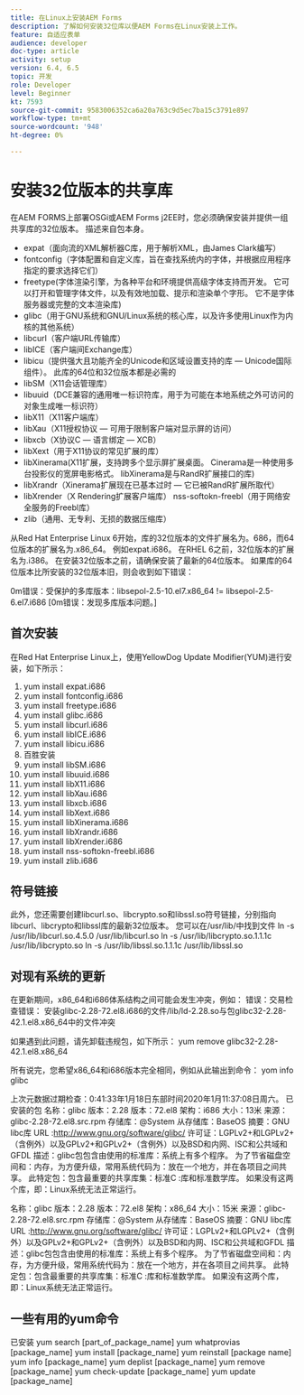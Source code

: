 ```yaml
---
title: 在Linux上安装AEM Forms
description: 了解如何安装32位库以便AEM Forms在Linux安装上工作。
feature: 自适应表单
audience: developer
doc-type: article
activity: setup
version: 6.4, 6.5
topic: 开发
role: Developer
level: Beginner
kt: 7593
source-git-commit: 9583006352ca6a20a763c9d5ec7ba15c3791e897
workflow-type: tm+mt
source-wordcount: '948'
ht-degree: 0%

---
```



# 安装32位版本的共享库

在AEM FORMS上部署OSGi或AEM Forms j2EE时，您必须确保安装并提供一组共享库的32位版本。  描述来自包本身。

* expat（面向流的XML解析器C库，用于解析XML，由James Clark编写）
* fontconfig（字体配置和自定义库，旨在查找系统内的字体，并根据应用程序指定的要求选择它们）
* freetype(字体渲染引擎，为各种平台和环境提供高级字体支持而开发。 它可以打开和管理字体文件，以及有效地加载、提示和渲染单个字形。 它不是字体服务器或完整的文本渲染库)
* glibc（用于GNU系统和GNU/Linux系统的核心库，以及许多使用Linux作为内核的其他系统）
* libcurl（客户端URL传输库）
* libICE（客户端间Exchange库）
* libicu（提供强大且功能齐全的Unicode和区域设置支持的库 — Unicode国际组件）。 此库的64位和32位版本都是必需的
* libSM（X11会话管理库）
* libuuid（DCE兼容的通用唯一标识符库，用于为可能在本地系统之外可访问的对象生成唯一标识符）
* libX11（X11客户端库）
* libXau（X11授权协议 — 可用于限制客户端对显示屏的访问）
* libxcb（X协议C — 语言绑定 — XCB）
* libXext（用于X11协议的常见扩展的库）
* libXinerama(X11扩展，支持跨多个显示屏扩展桌面。 Cinerama是一种使用多台投影仪的宽屏电影格式。 libXinerama是与RandR扩展接口的库)
* libXrandr（Xinerama扩展现在已基本过时 — 它已被RandR扩展所取代）
* libXrender（X Rendering扩展客户端库）
nss-softokn-freebl（用于网络安全服务的Freebl库）
* zlib（通用、无专利、无损的数据压缩库）

从Red Hat Enterprise Linux 6开始，库的32位版本的文件扩展名为。686，而64位版本的扩展名为.x86_64。 例如expat.i686。 在RHEL 6之前，32位版本的扩展名为.i386。 在安装32位版本之前，请确保安装了最新的64位版本。 如果库的64位版本比所安装的32位版本旧，则会收到如下错误：

0m错误：受保护的多库版本：libsepol-2.5-10.el7.x86_64 != libsepol-2.5-6.el7.i686 [0m错误：发现多库版本问题。]

## 首次安装

在Red Hat Enterprise Linux上，使用YellowDog Update Modifier(YUM)进行安装，如下所示：

1. yum install expat.i686
2. yum install fontconfig.i686
3. yum install freetype.i686
4. yum install glibc.i686
5. yum install libcurl.i686
6. yum install libICE.i686
7. yum install libicu.i686
8. 百胜安装
9. yum install libSM.i686
10. yum install libuuid.i686
11. yum install libX11.i686
12. yum install libXau.i686
13. yum install libxcb.i686
14. yum install libXext.i686
15. yum install libXinerama.i686
16. yum install libXrandr.i686
17. yum install libXrender.i686
18. yum install nss-softokn-freebl.i686
19. yum install zlib.i686

## 符号链接

此外，您还需要创建libcurl.so、libcrypto.so和libssl.so符号链接，分别指向libcurl、libcrypto和libssl库的最新32位版本。 您可以在/usr/lib/中找到文件
ln -s /usr/lib/libcurl.so.4.5.0 /usr/lib/libcurl.so
ln -s /usr/lib/libcrypto.so.1.1.1c /usr/lib/libcrypto.so
ln -s /usr/lib/libssl.so.1.1.1c /usr/lib/libssl.so

## 对现有系统的更新

在更新期间，x86_64和i686体系结构之间可能会发生冲突，例如：
错误：交易检查错误：
安装glibc-2.28-72.el8.i686的文件/lib/ld-2.28.so与包glibc32-2.28-42.1.el8.x86_64中的文件冲突

如果遇到此问题，请先卸载违规包，如下所示：
yum remove glibc32-2.28-42.1.el8.x86_64

所有说完，您希望x86_64和i686版本完全相同，例如从此输出到命令：
yom info glibc

上次元数据过期检查：0:41:33年1月18日东部时间2020年1月11:37:08日周六。
已安装的包
名称：glibc
版本：2.28
版本：72.el8
架构：i686
大小：13米
来源：glibc-2.28-72.el8.src.rpm
存储库：@System
从存储库：BaseOS
摘要：GNU libc库
URL :http://www.gnu.org/software/glibc/
许可证：LGPLv2+和LGPLv2+（含例外）以及GPLv2+和GPLv2+（含例外）以及BSD和内网、ISC和公共域和GFDL
描述：glibc包包含由使用的标准库：系统上有多个程序。 为了节省磁盘空间和：内存，为方便升级，常用系统代码为：放在一个地方，并在各项目之间共享。 此特定包：包含最重要的共享库集：标准C :库和标准数学库。 如果没有这两个库，即：Linux系统无法正常运行。

名称：glibc
版本：2.28
版本：72.el8
架构：x86_64
大小：15米
来源：glibc-2.28-72.el8.src.rpm
存储库：@System
从存储库：BaseOS
摘要：GNU libc库
URL :http://www.gnu.org/software/glibc/
许可证：LGPLv2+和LGPLv2+（含例外）以及GPLv2+和GPLv2+（含例外）以及BSD和内网、ISC和公共域和GFDL
描述：glibc包包含由使用的标准库：系统上有多个程序。 为了节省磁盘空间和：内存，为方便升级，常用系统代码为：放在一个地方，并在各项目之间共享。 此特定包：包含最重要的共享库集：标准C :库和标准数学库。 如果没有这两个库，即：Linux系统无法正常运行。

## 一些有用的yum命令

已安装
yum search [part_of_package_name]
yum whatprovias [package_name]
yum install [package_name]
yum reinstall [package name]
yum info [package_name]
yum deplist [package_name]
yum remove [package_name]
yum check-update [package_name]
yum update [package_name]
